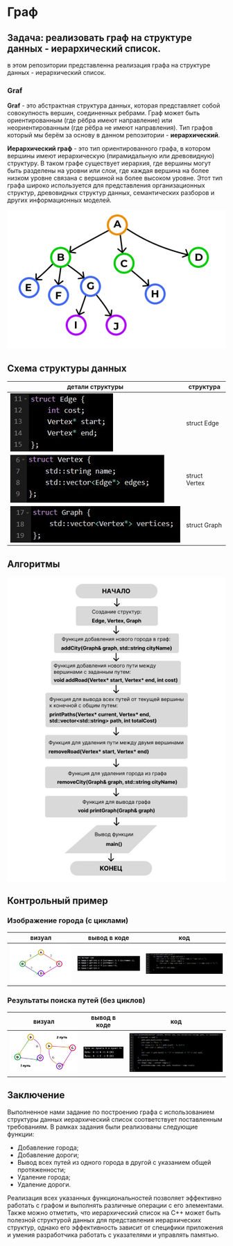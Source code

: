 ﻿# Граф
## Задача: реализовать граф на структуре данных - иерархический список.

в этом репозитории представленна реализация графа на структуре данных - иерархический список. 

### Graf
**Graf** - это абстрактная структура данных, которая представляет собой совокупность вершин, соединенных ребрами. Граф может быть ориентированным (где рёбра имеют направление) или неориентированным (где рёбра не имеют направления). Тип графов который мы берём за основу в данном репозитории - **иерархический**.

**Иерархический граф** - это тип ориентированного графа, в котором вершины имеют иерархическую (пирамидальную или древовидную) структуру. В таком графе существует иерархия, где вершины могут быть разделены на уровни или слои, где каждая вершина на более низком уровне связана с вершиной на более высоком уровне. Этот тип графа широко используется для представления организационных структур, древовидных структур данных, семантических разборов и других информационных моделей.

  ![graf](./pictures/Graf.png)

## Схема структуры данныx

|детали структуры|структура|
|--------|--------|
|![Edge](./pictures/structEdge.jpg)|struct Edge|
|![Vertex](./pictures/structVertex.jpg)|struct Vertex|
|![Graph](./pictures/structGraph.jpg)|struct Graph|

## Алгоритмы
![algorithm](./pictures/algorithm.jpg)
## Контрольный пример

### Изображение города (с циклами)
|визуал|вывод в коде|код|
|--------|--------|--------|
|![example](./pictures/example.png)|![graph output](./pictures/graph_output.jpg)|![graph output code](./pictures/graph_output_code.jpg)|

### Результаты поиска путей (без циклов)
|визуал|вывод в коде|код|
|--------|--------|--------|
|![ways](./pictures/ways.png)|![output of paths](./pictures/output_of_paths.jpg)|![output of paths code](./pictures/output_of_paths_code.jpg)|
## Заключение
Выполненное нами задание по построению графа с использованием структуры данных иерархический список соответствует поставленным требованиям. В рамках задания были реализованы следующие функции:

- Добавление города;
- Добавление дороги;
- Вывод всех путей из одного города в другой с указанием общей протяженности;
- Удаление города;
- Удаление дороги.

Реализация всех указанных функциональностей позволяет эффективно работать с графом и выполнять различные операции с его элементами. Также можно отметить, что иерархический список на C++ может быть полезной структурой данных для представления иерархических структур, однако его эффективность зависит от специфики приложения и умения разработчика работать с указателями и управлять памятью.
